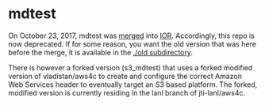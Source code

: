 # mdtest

On October 23, 2017, mdtest was
[merged](https://github.com/IOR-LANL/ior/commit/e1968cd4ad50d3d5dee853ae3b1a8724f4f072c7)
into [IOR](https://github.com/IOR-LANL/ior).  Accordingly, this repo is now
deprecated.  If for some reason, you want the old version that was here before the merge, it is available in the [./old subdirectory](https://github.com/MDTEST-LANL/mdtest/tree/master/old).

There is however a forked version (s3_mdtest) that uses a forked modified
version of vladistan/aws4c to create and configure the correct Amazon Web
Services header to eventually target an S3 based platform.  The forked,
modified version is currently residing in the lanl branch of jti-lanl/aws4c.
